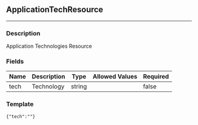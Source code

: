 ## ApplicationTechResource
---
### Description
Application Technologies Resource
### Fields
| Name | Description | Type | Allowed Values | Required |
| ---- | ----------- | ---- | -------------- | -------- |
| tech | Technology | string |  | false |
### Template
```
{"tech":""}
```
